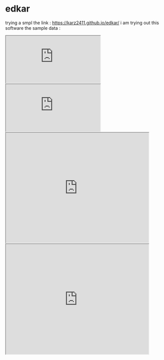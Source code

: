 # edkar
trying a smpl
the link : https://karz2411.github.io/edkar/
i am trying out this software
the sample data : 
<iframe src="https://github.com/karz2411/karzleafmap/blob/master/data.csv"></iframe>
<iframe src="https://github.com/karz2411/karz-scatter/blob/master/student%20transit.csv"></iframe>

<iframe src="https://karz2411.github.io/karz-scatter/" width="90%" height="350"></iframe>
<iframe src="https://karz2411.github.io/karzleafmap/" width="90%" height="350"></iframe>
